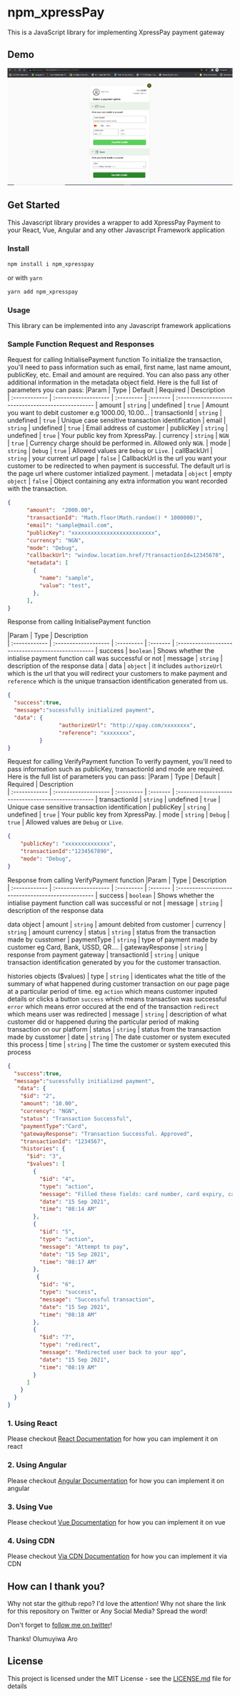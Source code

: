 # npm_xpressPay

This is a JavaScript library for implementing XpressPay payment gateway

## Demo

![Demo](npm_xpressPay.PNG?raw=true "Demo Image")

## Get Started

This Javascript library provides a wrapper to add XpressPay Payment to your React, Vue, Angular and any other Javascript Framework application



### Install

```sh
npm install i npm_xpresspay
```

or with `yarn`

```sh
yarn add npm_xpresspay
```

### Usage

This library can be implemented into any Javascript framework applications


 ### Sample Function Request and Responses

Request for calling InitialisePayment function
To initialize the transaction, you'll need to pass information such as email, first name, last name amount, publicKey, etc. Email and amount are required. You can also pass any other additional information in the metadata object field. Here is the full list of parameters you can pass:
|Param       | Type                 | Default    | Required | Description                      
| :------------ | :------------------- | :--------- | :------- | :-------------------------------------------------
| amount	| `string`			   | undefined      | `true`  | Amount you want to debit customer e.g 1000.00, 10.00...
| transactionId      | `string`             | undefined   | `true`  | Unique case sensitive transaction identification
| email | `string`             | undefined       | `true`  | Email address of customer
| publicKey       | `string`        | undefined | `true`  | Your public key from XpressPay.
| currency      | `string`  |  `NGN`    | `true`   | Currency charge should be performed in. Allowed only `NGN`.
| mode      | `string`  |  `Debug`    | `true`   | Allowed values are `Debug` or `Live`.
| callBackUrl      | `string`  |  your current url page    | `false`   | CallbackUrl is the url you want your customer to be redirected to when payment is successful. The default url is the page url where customer intialized payment.
| metadata      | `object`  |  empty `object`    | `false`   | Object containing any extra information you want recorded with the transaction.

```json
{
      "amount":  "2000.00", 
      "transactionId": "Math.floor(Math.random() * 1000000)", 
      "email": "sample@mail.com",
      "publicKey": "xxxxxxxxxxxxxxxxxxxxxxxxxx",
      "currency": "NGN",
      "mode": "Debug",
      "callbackUrl": "window.location.href/?transactionId=12345678",
      "metadata": [
        {
          "name": "sample",
          "value": "test",
        },
      ],
}
```
Response from calling InitialisePayment function

|Param       | Type                 | Description                      
| :------------ | :------------------- | :--------- | :------- | :-------------------------------------------------
| success	| `boolean`			 | Shows whether the intialise payment function call was successful or not
| message | `string`  | description of the response data
| data | `object`          | it includes `authorizeUrl` which is the url that you will redirect your customers to make payment and `reference` which is the unique transaction identification generated from us.

```json
{
  "success":true,
  "message":"sucessfully initialized payment",
  "data": {
                "authorizeUrl": "http://xpay.com/xxxxxxxx",
                "reference": "xxxxxxxx",
          }
}
```



Request for calling VerifyPayment function
To verify payment, you'll need to pass information such as publicKey, transactionId and mode are required. Here is the full list of parameters you can pass:
|Param       | Type                 | Default    | Required | Description                      
| :------------ | :------------------- | :--------- | :------- | :-------------------------------------------------
| transactionId      | `string`             | undefined   | `true`  | Unique case sensitive transaction identification
| publicKey       | `string`        | undefined | `true`  | Your public key from XpressPay.
| mode      | `string`  |  `Debug`    | `true`   | Allowed values are `Debug` or `Live`.

```json
{
    "publicKey": "xxxxxxxxxxxxxx",
    "transactionId":"1234567890",
    "mode": "Debug",
}

```
Response from calling VerifyPayment function
|Param       | Type                 | Description                      
| :------------ | :------------------- | :--------- | :------- | :-------------------------------------------------
| success	| `boolean`			 | Shows whether the intialise payment function call was successful or not
| message | `string`  | description of the response data

data object
| amount | `string`  | amount debited from customer
| currency | `string`  | amount currency
| status | `string`  | status from the transaction made by cusstomer
| paymentType | `string`  | type of payment made by customer eg Card, Bank, USSD, QR....
| gatewayResponse | `string`  | response from payment gateway
| transactionId | `string`  | unique transaction identification generated by you for the customer transaction.

histories objects ($values)
| type | `string`  | identicates what the title of the summary of what happened during customer transaction on our page page at a particular period of time. eg `action` which means customer inputed details or clicks a button `success` which means transaction was successful `error` which means error occured at the end of the transaction `redirect` which means user was redirected
| message | `string`  | description of what customer did or happened during the particular period of making transaction on our platform
| status | `string`  | status from the transaction made by cusstomer
| date | `string`  | The date customer or system executed this process
| time | `string`  | The time the customer or system executed this process

```json
{
  "success":true,
  "message":"sucessfully initialized payment",
   "data": {
    "$id": "2",
    "amount": "10.00",
    "currency": "NGN",
    "status": "Transaction Successful",
    "paymentType":"Card",
    "gatewayResponse": "Transaction Successful. Approved",
    "transactionId": "1234567",
    "histories": {
      "$id": "3",
      "$values": [
        {
          "$id": "4",
          "type": "action",
          "message": "Filled these fields: card number, card expiry, card cvv and card pin",
          "date": "15 Sep 2021",
          "time": "08:14 AM"
        },
        {
          "$id": "5",
          "type": "action",
          "message": "Attempt to pay",
          "date": "15 Sep 2021",
          "time": "08:17 AM"
        },
         {
          "$id": "6",
          "type": "success",
          "message": "Successful transaction",
          "date": "15 Sep 2021",
          "time": "08:18 AM"
        },
        {
          "$id": "7",
          "type": "redirect",
          "message": "Redirected user back to your app",
          "date": "15 Sep 2021",
          "time": "08:19 AM"
        }
      ]
    }
  }
}
```

### 1. Using React
Please checkout [React Documentation](https://github.com/muyiwer/XpressPayPlugin/tree/main/React) for how you can implement it on react

### 2. Using Angular
Please checkout [Angular Documentation](https://github.com/muyiwer/XpressPayPlugin/tree/main/Angular) for how you can implement it on angular

### 3. Using Vue
Please checkout [Vue Documentation](https://github.com/muyiwer/XpressPayPlugin/tree/main/Vuejs) for how you can implement it on vue

### 4. Using CDN
Please checkout [Via CDN Documentation](https://github.com/muyiwer/XpressPayPlugin/tree/main/CDN) for how you can implement it via CDN



## How can I thank you?

Why not star the github repo? I'd love the attention! Why not share the link for this repository on Twitter or Any Social Media? Spread the word!

Don't forget to [follow me on twitter](https://twitter.com/muyiTechBadtGuy)!

Thanks!
Olumuyiwa Aro

## License

This project is licensed under the MIT License - see the [LICENSE.md](LICENSE.md) file for details
